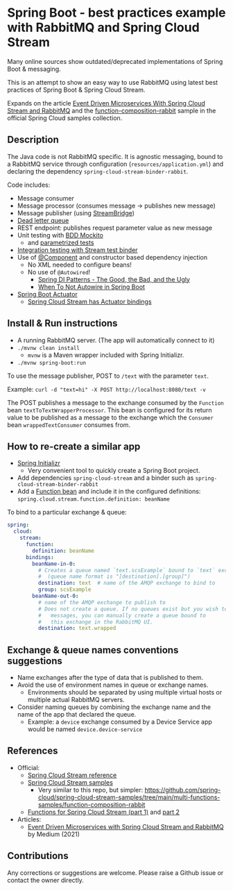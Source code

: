 # Spring Boot - best practices example with RabbitMQ and Spring Cloud Stream

Many online sources show outdated/deprecated implementations of Spring Boot & messaging.

This is an attempt to show an easy way to use RabbitMQ using latest best practices of Spring Boot & Spring Cloud Stream.

Expands on the article [Event Driven Microservices With Spring Cloud Stream and RabbitMQ](https://medium.com/javarevisited/event-driven-microservices-with-spring-cloud-stream-and-rabbitmq-add4166fe223) and the [function-composition-rabbit](https://github.com/spring-cloud/spring-cloud-stream-samples/tree/main/multi-functions-samples/function-composition-rabbit) sample in the official Spring Cloud samples collection.

## Description

The Java code is not RabbitMQ specific. It is agnostic messaging, bound to a RabbitMQ service through configuration (`resources/application.yml`) and declaring the dependency `spring-cloud-stream-binder-rabbit`.

Code includes:

- Message consumer
- Message processor (consumes message -> publishes new message)
- Message publisher (using [StreamBridge](https://docs.spring.io/spring-cloud-stream/docs/current/reference/html/spring-cloud-stream.html#_using_streambridge))
- [Dead letter queue](https://docs.spring.io/spring-cloud-stream/docs/current/reference/html/spring-cloud-stream.html#_dlq_dead_letter_queue)
- REST endpoint: publishes request parameter value as new message
- Unit testing with [BDD Mockito](https://www.baeldung.com/bdd-mockito)
    - and [parametrized tests](https://junit.org/junit5/docs/current/user-guide/#writing-tests-parameterized-tests-sources-ValueSource)
- [Integration testing with Stream test binder](https://docs.spring.io/spring-cloud-stream/docs/current/reference/html/spring-cloud-stream.html#_test_binder_usage)
- Use of [@Component](https://www.baeldung.com/spring-component-repository-service) and constructor based dependency injection
    - No XML needed to configure beans!
    - No use of `@Autowired`!
        - [Spring DI Patterns - The Good, the Bad, and the Ugly](https://dzone.com/articles/spring-di-patterns-the-good-the-bad-and-the-ugly)
        - [When To Not Autowire in Spring Boot](https://eng.zemosolabs.com/when-not-to-autowire-in-spring-spring-boot-93e6a01cb793)
- [Spring Boot Actuator](https://docs.spring.io/spring-boot/docs/current/reference/html/actuator.html#actuator.enabling)
    - [Spring Cloud Stream has Actuator bindings](https://docs.spring.io/spring-cloud-stream/docs/current/reference/html/spring-cloud-stream.html#binding_visualization_control)

## Install & Run instructions

- A running RabbitMQ server. (The app will automatically connect to it)
- `./mvnw clean install`
    - `mvnw` is a Maven wrapper included with Spring Initializr.
- `./mvnw spring-boot:run`

To use the message publisher, POST to `/text` with the parameter `text`.

Example: `curl -d "text=hi" -X POST http://localhost:8080/text -v`

The POST publishes a message to the exchange consumed by the `Function` bean `textToTextWrapperProcessor`. This bean is configured for its return value to be published as a message to the exchange which the `Consumer` bean `wrappedTextConsumer` consumes from.

## How to re-create a similar app

- [Spring Initializr](https://start.spring.io/)
    - Very convenient tool to quickly create a Spring Boot project.
- Add dependencies `spring-cloud-stream` and a binder such as `spring-cloud-stream-binder-rabbit`
- Add a [Function bean](https://spring.io/projects/spring-cloud-function#overview) and include it in the configured definitions: `spring.cloud.stream.function.definition: beanName`

To bind to a particular exchange & queue:

```yaml
spring:
  cloud:
    stream:
      function:
        definition: beanName
      bindings:
        beanName-in-0:
          # Creates a queue named `text.scsExample` bound to `text` exchange
          #  (queue name format is "[destination].[group]")
          destination: text  # name of the AMQP exchange to bind to
          group: scsExample
        beanName-out-0:
          # name of the AMQP exchange to publish to
          # Does not create a queue. If no queues exist but you wish to view published
          #   messages, you can manually create a queue bound to
          #   this exchange in the RabbitMQ UI.
          destination: text.wrapped
```

## Exchange & queue names conventions suggestions

- Name exchanges after the type of data that is published to them.
- Avoid the use of environment names in queue or exchange names.
    - Environments should be separated by using multiple virtual hosts or multiple actual RabbitMQ servers.
- Consider naming queues by combining the exchange name and the name of the app that declared the queue.
    - Example: a `device` exchange consumed by a Device Service app would be named `device.device-service`

## References

- Official:
    - [Spring Cloud Stream reference](https://docs.spring.io/spring-cloud-stream/docs/current/reference/html/spring-cloud-stream.html)
    - [Spring Cloud Stream samples](https://github.com/spring-cloud/spring-cloud-stream-samples/)
        - Very similar to this repo, but simpler: https://github.com/spring-cloud/spring-cloud-stream-samples/tree/main/multi-functions-samples/function-composition-rabbit
    - [Functions for Spring Cloud Stream (part 1)](https://spring.io/blog/2020/07/13/introducing-java-functions-for-spring-cloud-stream-applications-part-0) and [part 2](https://spring.io/blog/2020/07/20/introducing-java-functions-for-spring-cloud-stream-applications-part-1)
- Articles:
    - [Event Driven Microservices with Spring Cloud Stream and RabbitMQ](https://medium.com/javarevisited/event-driven-microservices-with-spring-cloud-stream-and-rabbitmq-add4166fe223) by Medium (2021)

## Contributions

Any corrections or suggestions are welcome. Please raise a Github issue or contact the owner directly.
